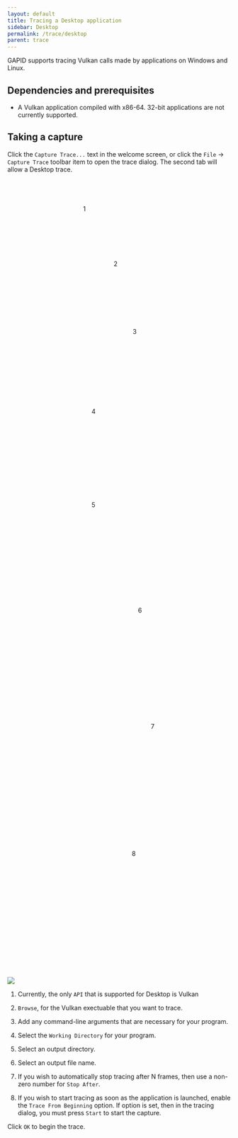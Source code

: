 ```yaml
---
layout: default
title: Tracing a Desktop application
sidebar: Desktop
permalink: /trace/desktop
parent: trace
---
```


GAPID supports tracing Vulkan calls made by applications on Windows and Linux.

## Dependencies and prerequisites

* A Vulkan application compiled with x86-64. 32-bit applications are not currently supported. 

## Taking a capture

Click the `Capture Trace...` text in the welcome screen, or click the `File` &rarr; `Capture Trace` toolbar item to open the trace dialog. The second tab will allow a Desktop trace.


<div class="callout-img">
  <div style="margin: 72px 171px">1</div>
  <div style="margin: 107px 240px">2</div>
  <div style="margin: 136px 283px">3</div>
  <div style="margin: 163px 190px">4</div>
  <div style="margin: 194px 190px">5</div>
  <div style="margin: 221px 295px">6</div>
  <div style="margin: 245px 324px">7</div>
  <div style="margin: 270px 281px">8</div>
  <img src="../images/capture-desktop.png"/>
</div>

<div class="callouts" markdown="block">

1. Currently, the only `API` that is supported for Desktop is Vulkan

1. `Browse`, for the Vulkan exectuable that you want to trace.

1. Add any command-line arguments that are necessary for your program.

1. Select the `Working Directory` for your program.

1. Select an output directory.

1. Select an output file name.

1. If you wish to automatically stop tracing after N frames, then use a non-zero number for `Stop After`.

1. If you wish to start tracing as soon as the application is launched, enable the `Trace From Beginning` option. If option is set, then in the tracing dialog, you must press `Start` to start the capture.

</div>

Click `OK` to begin the trace.

